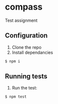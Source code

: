 # compass

Test assignment

## Configuration

1. Clone the repo
2. Install dependancies

```sh
$ npm i
```

## Running tests

1. Run the test:

```sh
$ npm test
```
